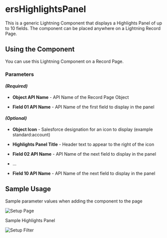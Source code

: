 # ersHighlightsPanel

This is a generic Lightning Component that displays a Highlights Panel of up to 10 fields.  The component can be placed anywhere on a Lightning Record Page.

## Using the Component

You can use this Lightning Component on a Record Page.

### Parameters

#### _(Required)_

- **Object API Name** - API Name of the Record Page Object

- **Field 01 API Name** - API Name of the first field to display in the panel

#### _(Optional)_

- **Object Icon** - Salesforce designation for an icon to display (example standard:account)

- **Highlights Panel Title** - Header text to appear to the right of the icon

- **Field 02 API Name** - API Name of the next field to display in the panel

- ...

- **Field 10 API Name** - API Name of the next field to display in the panel

## Sample Usage

Sample parameter values when adding the component to the page

![Setup Page](Setup.PNG?raw=true)

Sample Highlights Panel

![Setup Filter](Filter.PNG?raw=true)

